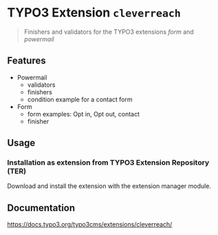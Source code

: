 # TYPO3 Extension ``cleverreach`` 


> Finishers and validators for the TYPO3 extensions *form* and *powermail*

## Features

- Powermail
  - validators
  - finishers
  - condition example for a contact form
- Form
  - form examples: Opt in, Opt out, contact
  - finisher

## Usage


### Installation as extension from TYPO3 Extension Repository (TER)

Download and install the extension with the extension manager module.


## Documentation

https://docs.typo3.org/typo3cms/extensions/cleverreach/